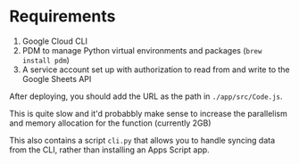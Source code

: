 # Requirements

1. Google Cloud CLI
2. PDM to manage Python virtual environments and packages (`brew install pdm`)
3. A service account set up with authorization to read from and write to the Google Sheets API

After deploying, you should add the URL as the path in `./app/src/Code.js`.

This is quite slow and it'd probabbly make sense to increase the parallelism and memory allocation
for the function (currently 2GB)

This also contains a script `cli.py` that allows you to handle syncing data from the CLI, rather than 
installing an Apps Script app.
